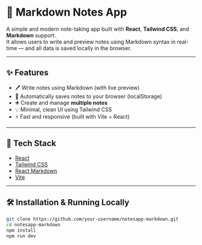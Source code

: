 # 📝 Markdown Notes App

A simple and modern note-taking app built with **React**, **Tailwind CSS**, and **Markdown** support.  
It allows users to write and preview notes using Markdown syntax in real-time — and all data is saved locally in the browser.

---

## ✨ Features

- 🖊️ Write notes using Markdown (with live preview)
- 💾 Automatically saves notes to your browser (localStorage)
- ➕ Create and manage **multiple notes**
- 💡 Minimal, clean UI using Tailwind CSS
- ⚡ Fast and responsive (built with Vite + React)

---

## 🚀 Tech Stack

- [React](https://reactjs.org/)
- [Tailwind CSS](https://tailwindcss.com/)
- [React Markdown](https://github.com/remarkjs/react-markdown)
- [Vite](https://vitejs.dev/)

---

## 🛠️ Installation & Running Locally

```bash
git clone https://github.com/your-username/notesapp-markdown.git
cd notesapp-markdown
npm install
npm run dev
